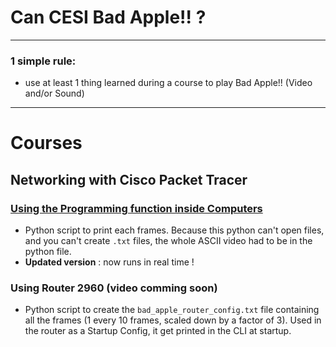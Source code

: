 # Can CESI Bad Apple!! ?

---

### 1 simple rule:
- use at least 1 thing learned during a course to play Bad Apple!! (Video and/or Sound)


---
# Courses
## Networking with Cisco Packet Tracer
### [Using the Programming function inside Computers](https://www.youtube.com/watch?v=OW7dnr0aOqs)
- Python script to print each frames. Because this python can't open files, and you can't create `.txt` files, the whole ASCII video had to be in the python file.
- **Updated version** : now runs in real time !
### Using Router 2960 (video comming soon)
- Python script to create the `bad_apple_router_config.txt` file containing all the frames (1 every 10 frames, scaled down by a factor of 3). Used in the router as a Startup Config, it get printed in the CLI at startup. 
